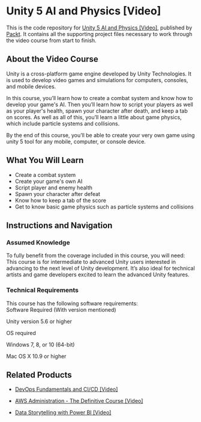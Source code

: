 # Unity 5 AI and Physics [Video]
This is the code repository for [Unity 5 AI and Physics [Video]](https://www.packtpub.com/game-development/unity-5-ai-and-physics-video?utm_source=github&utm_medium=repository&utm_campaign=9781786467294), published by [Packt](https://www.packtpub.com/?utm_source=github). It contains all the supporting project files necessary to work through the video course from start to finish.
## About the Video Course
Unity is a cross-platform game engine developed by Unity Technologies. It is used to develop video games and simulations for computers, consoles, and mobile devices.
 
In this course, you’ll learn how to create a combat system and know how to develop your game's AI. Then you’ll learn how to script your players as well as your player's health, spawn your character after death, and keep a tab on scores. As well as all of this, you’ll learn a little about game physics, which include particle systems and collisions.

By the end of this course, you’ll be able to create your very own game using unity 5 tool for any mobile, computer, or console device.

<H2>What You Will Learn</H2>
<DIV class=book-info-will-learn-text>
<UL>
<LI>Create a combat system 
<LI>Create your game's own AI 
<LI>Script player and enemy health 
<LI>Spawn your character after defeat 
<LI>Know how to keep a tab of the score 
<LI>Get to know basic game physics such as particle systems and collisions </LI></UL></DIV>

## Instructions and Navigation
### Assumed Knowledge
To fully benefit from the coverage included in this course, you will need:<br/>
This course is for intermediate to advanced Unity users interested in advancing to the next level of Unity development. It’s also ideal for technical artists and game developers excited to learn the advanced Unity features.
### Technical Requirements
This course has the following software requirements:<br/>
Software Required (With
version mentioned)

Unity version 5.6 or higher

OS required

Windows 7, 8, or 10 (64-bit)

Mac OS X 10.9 or higher

## Related Products
* [DevOps Fundamentals and CI/CD [Video]](https://www.packtpub.com/virtualization-and-cloud/devops-fundamentals-and-cicd-video?utm_source=github&utm_medium=repository&utm_campaign=9781789347661)

* [AWS Administration - The Definitive Course [Video]](https://www.packtpub.com/virtualization-and-cloud/aws-administration-definitive-course-video?utm_source=github&utm_medium=repository&utm_campaign=9781788472555)

* [Data Storytelling with Power BI [Video]](https://www.packtpub.com/big-data-and-business-intelligence/data-storytelling-power-bi-video?utm_source=github&utm_medium=repository&utm_campaign=9781789959475)

